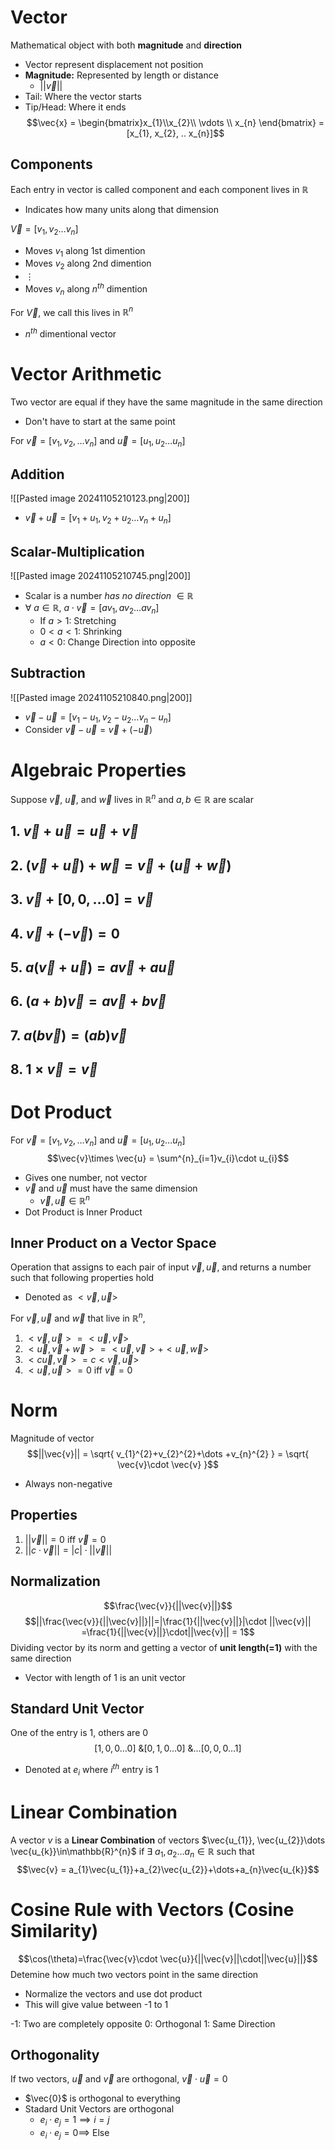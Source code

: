 # Vector
Mathematical object with both **magnitude** and **direction**
- Vector represent displacement not position
- **Magnitude:** Represented by length or distance
	- $||\vec{v}||$
- Tail: Where the vector starts
- Tip/Head: Where it ends
$$\vec{x} = \begin{bmatrix}x_{1}\\x_{2}\\ \vdots \\ x_{n} \end{bmatrix} = [x_{1}, x_{2}, .. x_{n}]$$

## Components
Each entry in vector is called component and each component lives in $\mathbb{R}$
- Indicates how many units along that dimension

$\vec{V}=[v_{1},v_{2}\dots v_{n}]$
- Moves $v_{1}$ along 1st dimention
- Moves $v_{2}$ along 2nd dimention
- $\vdots$
- Moves $v_{n}$ along $n^{th}$ dimention

For $\vec{V}$, we call this lives in $\mathbb{R}^{n}$
- $n^{th}$ dimentional vector

# Vector Arithmetic
Two vector are equal if they have the same magnitude in the same direction
- Don't have to start at the same point

For $\vec{v} = [v_{1}, v_{2}, \dots v_{n}]$ and $\vec{u} = [u_{1}, u_{2} \dots u_{n}]$
## Addition
![[Pasted image 20241105210123.png|200]]
- $\vec{v}+\vec{u} = [v_{1}+u_{1}, v_{2}+u_{2} \dots v_{n}+u_{n}]$

## Scalar-Multiplication
![[Pasted image 20241105210745.png|200]]
- Scalar is a number *has no direction* $\in\mathbb{R}$
- $\forall \text{ }a\in\mathbb{R},$   $a\cdot \vec{v} = [av_{1}, av_{2} \dots av_{n}]$
	- If $a>1$: Stretching
	- $0<a<1$: Shrinking
	- $a<0$: Change Direction into opposite

## Subtraction
![[Pasted image 20241105210840.png|200]]
- $\vec{v}-\vec{u} = [v_{1}-u_{1}, v_{2}-u_{2} \dots v_{n}-u_{n}]$
- Consider $\vec{v}-\vec{u} = \vec{v}+(-\vec{u})$

# Algebraic Properties
Suppose $\vec{v}$, $\vec{u}$, and $\vec{w}$ lives in $\mathbb{R}^{n}$ and $a,b\in\mathbb{R}$ are scalar 

## 1. $\vec{v}+\vec{u} = \vec{u}+\vec{v}$
## 2. $(\vec{v}+\vec{u})+\vec{w} = \vec{v}+(\vec{u}+\vec{w})$
## 3. $\vec{v}+[0,0,\dots{0}] = \vec{v}$
## 4. $\vec{v}+(-\vec{v}) = 0$
## 5. $a(\vec{v}+\vec{u}) = a\vec{v}+a\vec{u}$
## 6. $(a+b)\vec{v} = a\vec{v}+b\vec{v}$
## 7. $a(b\vec{v}) = (ab)\vec{v}$
## 8. $1\times \vec{v} = \vec{v}$

# Dot Product
For $\vec{v} = [v_{1}, v_{2}, \dots v_{n}]$ and $\vec{u} = [u_{1}, u_{2} \dots u_{n}]$
$$\vec{v}\times \vec{u} = \sum^{n}_{i=1}v_{i}\cdot u_{i}$$
- Gives one number, not vector
- $\vec{v}$ and $\vec{u}$ must have the same dimension
	- $\vec{v}, \vec{u}\in\mathbb{R}^{n}$
- Dot Product is Inner Product

## Inner Product on a Vector Space
Operation that assigns to each pair of input $\vec{v}, \vec{u}$, and returns a number such that following properties hold
- Denoted as  $<\vec{v}, \vec{u}>$

For $\vec{v}, \vec{u}$ and $\vec{w}$ that live in $\mathbb{R}^{n}$,
1. $<\vec{v}, \vec{u}> = <\vec{u}, \vec{v}>$
2. $<\vec{u}, \vec{v}+\vec{w}> = <\vec{u}, \vec{v}>+<\vec{u}, \vec{w}>$
3. $<c\vec{u}, \vec{v}> = c<\vec{v}, \vec{u}>$
4. $<\vec{u}, \vec{u}> =0$ iff $\vec{v}=0$

# Norm
Magnitude of vector
$$||\vec{v}|| = \sqrt{ v_{1}^{2}+v_{2}^{2}+\dots +v_{n}^{2} } = \sqrt{ \vec{v}\cdot \vec{v} }$$
- Always non-negative
## Properties
1. $||\vec{v}||=0$ iff $\vec{v}=0$
2. $||c \cdot \vec{v}|| = |c|\cdot ||\vec{v}||$

## Normalization
$$\frac{\vec{v}}{||\vec{v}||}$$
$$||\frac{\vec{v}}{||\vec{v}||}||=|\frac{1}{||\vec{v}||}|\cdot ||\vec{v}|| =\frac{1}{||\vec{v}||}\cdot||\vec{v}|| = 1$$
Dividing vector by its norm and getting a vector of **unit length(=1)** with the same direction
- Vector with length of 1 is an unit vector

## Standard Unit Vector
One of the entry is 1, others are 0
$$[1,0,0\dots 0] \text{ \& }[0,1,0\dots 0] \text{ \& }\dots [0,0,0\dots{1}]$$
- Denoted at $e_{i}$ where $i^{th}$ entry is 1

# Linear Combination
A vector $v$ is a **Linear Combination** of vectors $\vec{u_{1}}, \vec{u_{2}}\dots \vec{u_{k}}\in\mathbb{R}^{n}$ if $\exists \text{ }a_{1}, a_{2}\dots a_{n}\in\mathbb{R}$ such that
$$\vec{v} = a_{1}\vec{u_{1}}+a_{2}\vec{u_{2}}+\dots+a_{n}\vec{u_{k}}$$

# Cosine Rule with Vectors (Cosine Similarity)
$$\cos(\theta)=\frac{\vec{v}\cdot \vec{u}}{||\vec{v}||\cdot||\vec{u}||}$$
Detemine how much two vectors point in the same direction
- Normalize the vectors and use dot product
- This will give value between -1 to 1

-1: Two are completely opposite
 0: Orthogonal
 1: Same Direction

## Orthogonality
If two vectors, $\vec{u}$ and $\vec{v}$ are orthogonal, $\vec{v}\cdot \vec{u} = 0$
- $\vec{0}$ is orthogonal to everything
- Stadard Unit Vectors are orthogonal
	- $e_{i}\cdot e_{j} = 1\implies i=j$
	- $e_{i}\cdot e_{j} = 0\implies$ Else

